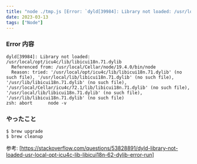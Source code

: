 ```yaml
---
title: "node ./tmp.js [Error: `dyld[39984]: Library not loaded: /usr/local/opt/icu4c/lib/libicui18n.71.dylib`]"
date: 2023-03-13
tags: ["Node"]
---
```


### Error 内容
```
dyld[39984]: Library not loaded: /usr/local/opt/icu4c/lib/libicui18n.71.dylib
  Referenced from: /usr/local/Cellar/node/19.4.0/bin/node
  Reason: tried: '/usr/local/opt/icu4c/lib/libicui18n.71.dylib' (no such file), '/usr/local/lib/libicui18n.71.dylib' (no such file), '/usr/lib/libicui18n.71.dylib' (no such file), '/usr/local/Cellar/icu4c/72.1/lib/libicui18n.71.dylib' (no such file), '/usr/local/lib/libicui18n.71.dylib' (no such file), '/usr/lib/libicui18n.71.dylib' (no such file)
zsh: abort      node -v
```

### やったこと
```
$ brew upgrade
$ brew cleanup
```
参考:  [https://stackoverflow.com/questions/53828891/dyld-library-not-loaded-usr-local-opt-icu4c-lib-libicui18n-62-dylib-error-run]
